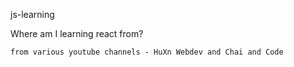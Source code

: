 js-learning

Where am I learning react from?

    from various youtube channels - HuXn Webdev and Chai and Code

